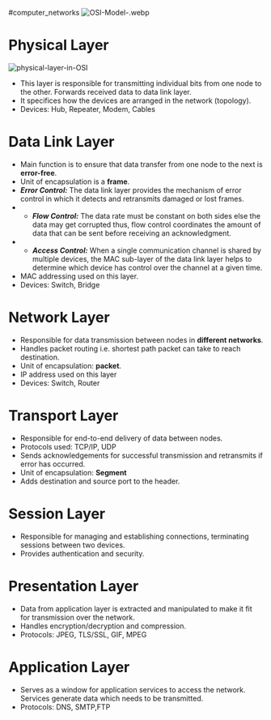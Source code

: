 #computer_networks 
![OSI-Model-.webp](https://media.geeksforgeeks.org/wp-content/uploads/20250117112545142665/OSI-Model-.webp)

# Physical Layer
![physical-layer-in-OSI](https://media.geeksforgeeks.org/wp-content/uploads/20241015103017414021/physical-layer-768.png)
 + This layer is responsible for transmitting individual bits from one node to the other. Forwards received data to data link layer.
 + It specifices how the devices are arranged in the network (topology).
 + Devices: Hub, Repeater, Modem, Cables
# Data Link Layer
+ Main function is to ensure that data transfer from one node to the next is **error-free**.
+ Unit of encapsulation is a **frame**.
+ ***Error Control:*** The data link layer provides the mechanism of error control in which it detects and retransmits damaged or lost frames.
+ - ***Flow Control:*** The data rate must be constant on both sides else the data may get corrupted thus, flow control coordinates the amount of data that can be sent before receiving an acknowledgment.
+ - ***Access Control:*** When a single communication channel is shared by multiple devices, the MAC sub-layer of the data link layer helps to determine which device has control over the channel at a given time.
+ MAC addressing used on this layer.
+ Devices: Switch, Bridge

# Network Layer
+ Responsible for data transmission between nodes in **different networks**.
+ Handles packet routing i.e. shortest path packet can take to reach destination.
+ Unit of encapsulation: **packet**.
+ IP address used on this layer
+ Devices: Switch, Router

# Transport Layer
+ Responsible for end-to-end delivery of data between nodes.
+ Protocols used: TCP/IP, UDP
+ Sends acknowledgements for successful transmission and retransmits if error has occurred.
+ Unit of encapsulation: **Segment**
+ Adds destination and source port to the header.

# Session Layer
+ Responsible for managing and establishing connections, terminating sessions between two devices.
+ Provides authentication and security.
# Presentation Layer
+ Data from application layer is extracted and manipulated to make it fit for transmission over the network.
+ Handles encryption/decryption and compression.
+ Protocols: JPEG, TLS/SSL, GIF, MPEG
# Application Layer
+ Serves as a window for application services to access the network. Services generate data which needs to be transmitted.
+ Protocols: DNS, SMTP,FTP
